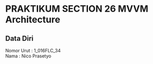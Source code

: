 # PRAKTIKUM SECTION 26 MVVM Architecture

## Data Diri
Nomor Urut  : 1_016FLC_34 <br>
Nama        : Nico Prasetyo <br>